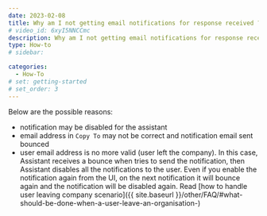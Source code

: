 ```yaml
---
date: 2023-02-08
title: Why am I not getting email notifications for response received ?
# video_id: 6xyI5NNCCmc
description: Why am I not getting email notifications for response received 
type: How-to
# sidebar:

categories:
  - How-To
# set: getting-started
# set_order: 3
---
```

Below are the possible reasons:
- notification may be disabled for the assistant
- email address in `Copy To` may not be correct and notification email sent bounced
- user email address is no more valid (user left the company). In this case, Assistant receives a bounce when tries to send the notification, then Assistant disables all the notifications to the user. Even if you enable the notification again from the UI, on the next notification it will bounce again and the notification will be disabled again. Read [how to handle user leaving company scenario]({{ site.baseurl }}/other/FAQ/#what-should-be-done-when-a-user-leave-an-organisation-)